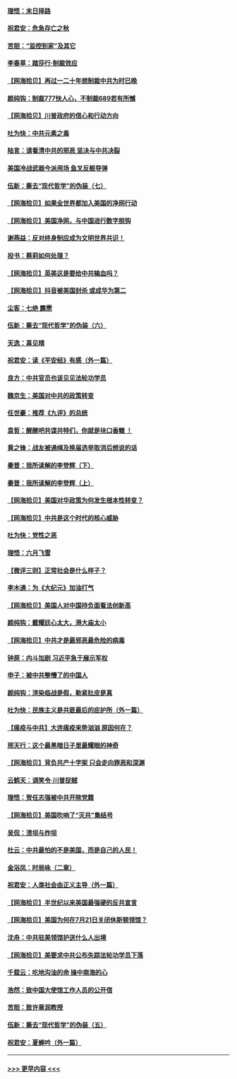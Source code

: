 #### [理悟：末日择路](../pages/nsc993/n12320812.md?t=08110151) 
#### [祝君安：危急存亡之秋](../pages/nsc993/n12320795.md?t=08110151) 
#### [苦胆：“监控到家”及其它](../pages/nsc993/n12320751.md?t=08110151) 
#### [李春草：踏莎行·制裁效应](../pages/nsc993/n12318290.md?t=08110151) 
#### [【网海拾贝】再过一二十年想制裁中共为时已晚](../pages/nsc993/n12318195.md?t=08110151) 
#### [颜纯钩：制裁777快人心，不制裁689若有所憾](../pages/nsc993/n12316912.md?t=08110151) 
#### [【网海拾贝】川普政府的信心和行动方向](../pages/nsc993/n12316673.md?t=08110151) 
#### [吐为快：中共元素之毒](../pages/nsc993/n12316547.md?t=08110151) 
#### [陆言：请看清中共的邪恶 坚决与中共决裂](../pages/nsc993/n12315784.md?t=08110151) 
#### [美国冷战武器今派用场 鱼叉反舰导弹](../pages/nsc993/n12316258.md?t=08110151) 
#### [伍新：撕去“现代哲学”的伪装（七）](../pages/nsc993/n12315846.md?t=08110151) 
#### [【网海拾贝】如果全世界都加入美国的净网行动](../pages/nsc993/n12315588.md?t=08110151) 
#### [【网海拾贝】美国净网，与中国进行数字脱钩](../pages/nsc993/n12312813.md?t=08110151) 
#### [谢燕益：反对终身制应成为文明世界共识！](../pages/nsc993/n12310465.md?t=08110151) 
#### [投书：蔡莉如何处理？](../pages/nsc993/n12310224.md?t=08110151) 
#### [【网海拾贝】英美这是要给中共输血吗？](../pages/nsc993/n12307646.md?t=08110151) 
#### [【网海拾贝】抖音被美国封杀 或成华为第二](../pages/nsc993/n12305277.md?t=08110151) 
#### [尘客：七绝 霹雳](../pages/nsc993/n12304053.md?t=08110151) 
#### [伍新：撕去“现代哲学”的伪装（六）](../pages/nsc993/n12303243.md?t=08110151) 
#### [天逸：喜见晴](../pages/nsc993/n12303226.md?t=08110151) 
#### [祝君安：读《平安经》有感（外一篇）](../pages/nsc993/n12303170.md?t=08110151) 
#### [良方：中共官员也该见见法轮功学员](../pages/nsc993/n12302985.md?t=08110151) 
#### [魏京生：美国对中共的政策转变](../pages/nsc993/n12302929.md?t=08110151) 
#### [任世豪：推荐《九评》的总统](../pages/nsc993/n12302838.md?t=08110151) 
#### [袁哲：醒醒吧共谍共特们，你就是块口香糖 ！](../pages/nsc993/n12302678.md?t=08110151) 
#### [黄之锋：战友被通缉及换届选举取消后想说的话](../pages/nsc993/n12302681.md?t=08110151) 
#### [秦晋：我所读解的李登辉（下）](../pages/nsc993/n12302171.md?t=08110151) 
#### [秦晋：我所读解的李登辉（上）](../pages/nsc993/n12301979.md?t=08110151) 
#### [【网海拾贝】美国对华政策为何发生根本性转变？](../pages/nsc993/n12302091.md?t=08110151) 
#### [【网海拾贝】中共是这个时代的核心威胁](../pages/nsc993/n12300541.md?t=08110151) 
#### [吐为快：党性之恶](../pages/nsc993/n12300263.md?t=08110151) 
#### [理悟：六月飞雪](../pages/nsc993/n12300243.md?t=08110151) 
#### [【微评三则】正常社会是什么样子？](../pages/nsc993/n12300228.md?t=08110151) 
#### [李木通：为《大纪元》加油打气](../pages/nsc993/n12280363.md?t=08110151) 
#### [【网海拾贝】美国人对中国持负面看法创新高](../pages/nsc993/n12298720.md?t=08110151) 
#### [颜纯钩：戴耀廷心太大，港大庙太小](../pages/nsc993/n12297682.md?t=08110151) 
#### [【网海拾贝】中共才是最邪恶最危险的病毒](../pages/nsc993/n12296470.md?t=08110151) 
#### [钟原：内斗加剧 习近平急于展示军权](../pages/nsc993/n12292544.md?t=08110151) 
#### [申子：被中共整懵了的中国人](../pages/nsc993/n12291389.md?t=08110151) 
#### [颜纯钩：渲染临战是假，勒紧肚皮是真](../pages/nsc993/n12290945.md?t=08110151) 
#### [吐为快：民族主义是共匪最后的庇护所（外一篇）](../pages/nsc993/n12290887.md?t=08110151) 
#### [【瘟疫与中共】大连瘟疫来势汹汹 原因何在？](../pages/nsc993/n12287474.md?t=08110151) 
#### [邢天行：这个最黑暗日子里最耀眼的神奇](../pages/nsc993/n12289882.md?t=08110151) 
#### [【网海拾贝】背负共产十字架 只会走向罪恶和深渊](../pages/nsc993/n12288290.md?t=08110151) 
#### [云鹤天：调笑令·川普捉贼](../pages/nsc993/n12285672.md?t=08110151) 
#### [理悟：贺任志强被中共开除党籍](../pages/nsc993/n12285597.md?t=08110151) 
#### [【网海拾贝】美国吹响了“灭共”集结号](../pages/nsc993/n12284522.md?t=08110151) 
#### [吴侃：溃坝与炸坝](../pages/nsc993/n12283593.md?t=08110151) 
#### [杜云：中共最怕的不是美国，而是自己的人民！](../pages/nsc993/n12282935.md?t=08110151) 
#### [金浴凤：时局咏（二章）](../pages/nsc993/n12282923.md?t=08110151) 
#### [祝君安：人类社会由正义主导（外一篇）](../pages/nsc993/n12282809.md?t=08110151) 
#### [【网海拾贝】半世纪以来美国最强硬的反共宣言](../pages/nsc993/n12282656.md?t=08110151) 
#### [【网海拾贝】美国为何在7月21日关闭休斯顿领馆？](../pages/nsc993/n12279731.md?t=08110151) 
#### [沈舟：中共驻美领馆护送什么人出境](../pages/nsc993/n12278949.md?t=08110151) 
#### [【网海拾贝】美要求中共公布失踪法轮功学员下落](../pages/nsc993/n12277656.md?t=08110151) 
#### [千载云：吃地沟油的命 操中南海的心](../pages/nsc993/n12277533.md?t=08110151) 
#### [浩然：致中国大使馆工作人员的公开信](../pages/nsc993/n12277436.md?t=08110151) 
#### [苦胆：致许章润教授](../pages/nsc993/n12274876.md?t=08110151) 
#### [伍新：撕去“现代哲学”的伪装（五）](../pages/nsc993/n12274833.md?t=08110151) 
#### [祝君安：夏蝉吟（外一篇）](../pages/nsc993/n12274794.md?t=08110151) 

----
#### [ >>> 更早内容 <<< ](../indexes/nsc993-earlier.md)
